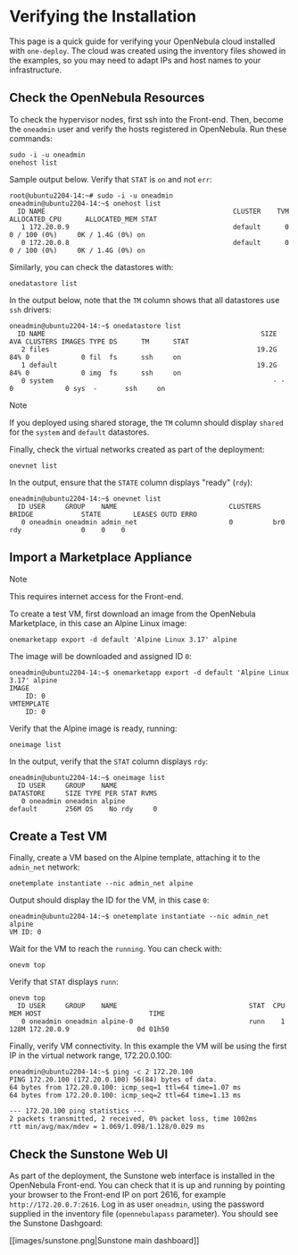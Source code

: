 [//]: # ( vim: set wrap : )

# Verifying the Installation

This page is a quick guide for verifying your OpenNebula cloud installed with `one-deploy`. The cloud was created using the inventory files showed in the examples, so you may need to adapt IPs and host names to your infrastructure.

## Check the OpenNebula Resources

To check the hypervisor nodes, first ssh into the Front-end. Then, become the `oneadmin` user and verify the hosts registered in OpenNebula. Run these commands:

```
sudo -i -u oneadmin
onehost list
```

Sample output below. Verify that `STAT` is `on` and not `err`:

```
root@ubuntu2204-14:~# sudo -i -u oneadmin
oneadmin@ubuntu2204-14:~$ onehost list
  ID NAME                                               CLUSTER    TVM      ALLOCATED_CPU      ALLOCATED_MEM STAT
   1 172.20.0.9                                         default      0       0 / 100 (0%)     0K / 1.4G (0%) on
   0 172.20.0.8                                         default      0       0 / 100 (0%)     0K / 1.4G (0%) on
```

Similarly, you can check the datastores with:

```
onedatastore list
```

In the output below, note that the `TM` column shows that all datastores use `ssh` drivers:

```
oneadmin@ubuntu2204-14:~$ onedatastore list
  ID NAME                                                      SIZE AVA CLUSTERS IMAGES TYPE DS      TM      STAT
   2 files                                                    19.2G 84% 0             0 fil  fs      ssh     on
   1 default                                                  19.2G 84% 0             0 img  fs      ssh     on
   0 system                                                       - -   0             0 sys  -       ssh     on
```

> [!NOTE]
> If you deployed using shared storage, the `TM` column should display `shared` for the `system` and `default` datastores.

Finally, check the virtual networks created as part of the deployment:

```
onevnet list
```

In the output, ensure that the `STATE` column displays "ready" (`rdy`):

```
oneadmin@ubuntu2204-14:~$ onevnet list
  ID USER     GROUP    NAME                            CLUSTERS   BRIDGE            STATE        LEASES OUTD ERRO
   0 oneadmin oneadmin admin_net                       0          br0               rdy               0    0    0
```

## Import a Marketplace Appliance

> [!NOTE]
> This requires internet access for the Front-end.

To create a test VM, first download an image from the OpenNebula Marketplace, in this case an Alpine Linux image:

```
onemarketapp export -d default 'Alpine Linux 3.17' alpine
```

The image will be downloaded and assigned ID `0`:

```
oneadmin@ubuntu2204-14:~$ onemarketapp export -d default 'Alpine Linux 3.17' alpine
IMAGE
    ID: 0
VMTEMPLATE
    ID: 0
```

Verify that the Alpine image is ready, running:

```
oneimage list
```

In the output, verify that the `STAT` column displays `rdy`:

```
oneadmin@ubuntu2204-14:~$ oneimage list
  ID USER     GROUP    NAME                                                 DATASTORE     SIZE TYPE PER STAT RVMS
   0 oneadmin oneadmin alpine                                               default       256M OS    No rdy     0
```

## Create a Test VM

Finally, create a VM based on the Alpine template, attaching it to the `admin_net` network:

```
onetemplate instantiate --nic admin_net alpine
```

Output should display the ID for the VM, in this case `0`:

```
oneadmin@ubuntu2204-14:~$ onetemplate instantiate --nic admin_net alpine
VM ID: 0
```

Wait for the VM to reach the `running`. You can check with:

```
onevm top
```

Verify that `STAT` displays `runn`:

```
onevm top
  ID USER     GROUP    NAME                                 STAT  CPU     MEM HOST                           TIME
   0 oneadmin oneadmin alpine-0                             runn    1    128M 172.20.0.9                 0d 01h50
```

Finally, verify VM connectivity. In this example the VM will be using the first IP in the virtual network range, 172.20.0.100:

```
oneadmin@ubuntu2204-14:~$ ping -c 2 172.20.100
PING 172.20.100 (172.20.0.100) 56(84) bytes of data.
64 bytes from 172.20.0.100: icmp_seq=1 ttl=64 time=1.07 ms
64 bytes from 172.20.0.100: icmp_seq=2 ttl=64 time=1.13 ms

--- 172.20.100 ping statistics ---
2 packets transmitted, 2 received, 0% packet loss, time 1002ms
rtt min/avg/max/mdev = 1.069/1.098/1.128/0.029 ms
```
## Check the Sunstone Web UI

As part of the deployment, the Sunstone web interface is installed in the OpenNebula Front-end. You can check that it is up and running by pointing your browser to the Front-end IP on port 2616, for example `http://172.20.0.7:2616`. Log in as user `oneadmin`, using the password supplied in the inventory file (`opennebulapass` parameter). You should see the Sunstone Dashgoard:

[[images/sunstone.png|Sunstone main dashboard]]
